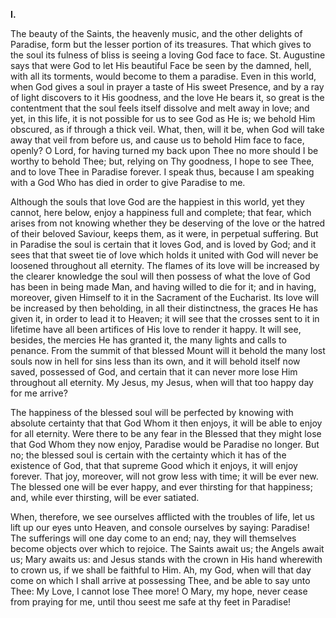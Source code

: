 
**I\.**

The beauty of the Saints, the heavenly music, and the other delights of Paradise, form but the lesser portion of its treasures. That which gives to the soul its fulness of bliss is seeing a loving God face to face. St. Augustine says that were God to let His beautiful Face be seen by the damned, hell, with all its torments, would become to them a paradise. Even in this world, when God gives a soul in prayer a taste of His sweet Presence, and by a ray of light discovers to it His goodness, and the love He bears it, so great is the contentment that the soul feels itself dissolve and melt away in love; and yet, in this life, it is not possible for us to see God as He is; we behold Him obscured, as if through a thick veil. What, then, will it be, when God will take away that veil from before us, and cause us to behold Him face to face, openly? O Lord, for having turned my back upon Thee no more should I be worthy to behold Thee; but, relying on Thy goodness, I hope to see Thee, and to love Thee in Paradise forever. I speak thus, because I am speaking with a God Who has died in order to give Paradise to me.

Although the souls that love God are the happiest in this world, yet they cannot, here below, enjoy a happiness full and complete; that fear, which arises from not knowing whether they be deserving of the love or the hatred of their beloved Saviour, keeps them, as it were, in perpetual suffering. But in Paradise the soul is certain that it loves God, and is loved by God; and it sees that that sweet tie of love which holds it united with God will never be loosened throughout all eternity. The flames of its love will be increased by the clearer knowledge the soul will then possess of what the love of God has been in being made Man, and having willed to die for it; and in having, moreover, given Himself to it in the Sacrament of the Eucharist. Its love will be increased by then beholding, in all their distinctness, the graces He has given it, in order to lead it to Heaven; it will see that the crosses sent to it in lifetime have all been artifices of His love to render it happy. It will see, besides, the mercies He has granted it, the many lights and calls to penance. From the summit of that blessed Mount will it behold the many lost souls now in hell for sins less than its own, and it will behold itself now saved, possessed of God, and certain that it can never more lose Him throughout all eternity. My Jesus, my Jesus, when will that too happy day for me arrive?

The happiness of the blessed soul will be perfected by knowing with absolute certainty that that God Whom it then enjoys, it will be able to enjoy for all eternity. Were there to be any fear in the Blessed that they might lose that God Whom they now enjoy, Paradise would be Paradise no longer. But no; the blessed soul is certain with the certainty which it has of the existence of God, that that supreme Good which it enjoys, it will enjoy forever. That joy, moreover, will not grow less with time; it will be ever new. The blessed one will be ever happy, and ever thirsting for that happiness; and, while ever thirsting, will be ever satiated.

When, therefore, we see ourselves afflicted with the troubles of life, let us lift up our eyes unto Heaven, and console ourselves by saying: Paradise! The sufferings will one day come to an end; nay, they will themselves become objects over which to rejoice. The Saints await us; the Angels await us; Mary awaits us: and Jesus stands with the crown in His hand wherewith to crown us, if we shall be faithful to Him. Ah, my God, when will that day come on which I shall arrive at possessing Thee, and be able to say unto Thee: My Love, I cannot lose Thee more! O Mary, my hope, never cease from praying for me, until thou seest me safe at thy feet in Paradise!

